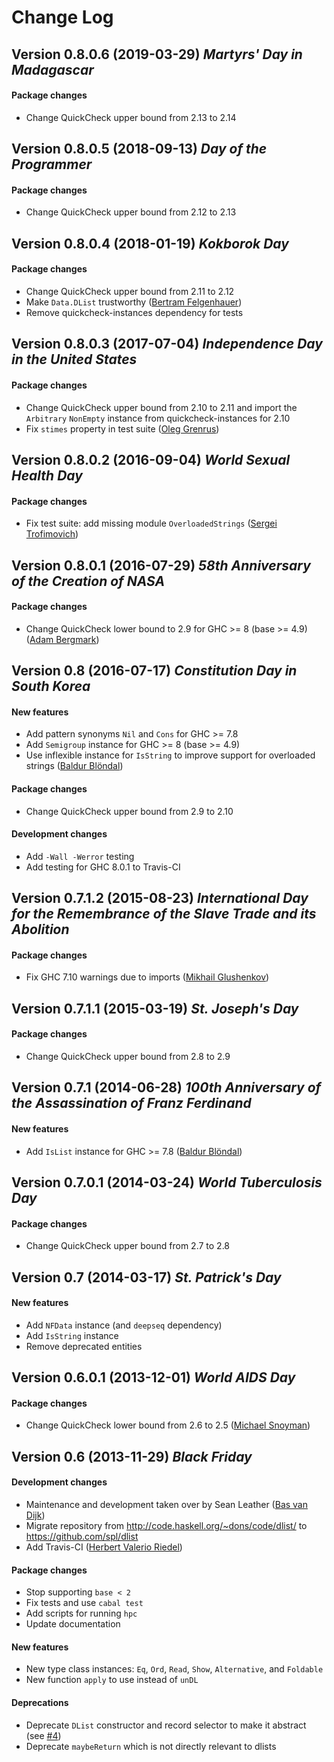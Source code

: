 
Change Log
==========

Version 0.8.0.6 (2019-03-29) *Martyrs' Day in Madagascar*
---------------------------------------------------------

#### Package changes

* Change QuickCheck upper bound from 2.13 to 2.14

Version 0.8.0.5 (2018-09-13) *Day of the Programmer*
----------------------------------------------------

#### Package changes

* Change QuickCheck upper bound from 2.12 to 2.13

Version 0.8.0.4 (2018-01-19) *Kokborok Day*
-------------------------------------------

#### Package changes

* Change QuickCheck upper bound from 2.11 to 2.12
* Make `Data.DList` trustworthy
  ([Bertram Felgenhauer](https://github.com/int-e))
* Remove quickcheck-instances dependency for tests

Version 0.8.0.3 (2017-07-04) *Independence Day in the United States*
--------------------------------------------------------------------

#### Package changes

* Change QuickCheck upper bound from 2.10 to 2.11 and import the `Arbitrary`
  `NonEmpty` instance from quickcheck-instances for 2.10
* Fix `stimes` property in test suite
  ([Oleg Grenrus](https://github.com/phadej))

Version 0.8.0.2 (2016-09-04) *World Sexual Health Day*
------------------------------------------------------

#### Package changes

* Fix test suite: add missing module `OverloadedStrings`
  ([Sergei Trofimovich](https://github.com/trofi))

Version 0.8.0.1 (2016-07-29) *58th Anniversary of the Creation of NASA*
-----------------------------------------------------------------------

#### Package changes

* Change QuickCheck lower bound to 2.9 for GHC >= 8 (base >= 4.9)
  ([Adam Bergmark](https://github.com/bergmark))

Version 0.8 (2016-07-17) *Constitution Day in South Korea*
----------------------------------------------------------

#### New features

* Add pattern synonyms `Nil` and `Cons` for GHC >= 7.8
* Add `Semigroup` instance for GHC >= 8 (base >= 4.9)
* Use inflexible instance for `IsString` to improve support for overloaded
  strings ([Baldur Blöndal](https://github.com/Icelandjack))

#### Package changes

* Change QuickCheck upper bound from 2.9 to 2.10

#### Development changes

* Add `-Wall -Werror` testing
* Add testing for GHC 8.0.1 to Travis-CI

Version 0.7.1.2 (2015-08-23) *International Day for the Remembrance of the Slave Trade and its Abolition*
---------------------------------------------------------------------------------------------------------

#### Package changes

* Fix GHC 7.10 warnings due to imports
  ([Mikhail Glushenkov](https://github.com/23Skidoo))

Version 0.7.1.1 (2015-03-19) *St. Joseph's Day*
----------------------------------------------

#### Package changes

* Change QuickCheck upper bound from 2.8 to 2.9

Version 0.7.1 (2014-06-28) *100th Anniversary of the Assassination of Franz Ferdinand*
--------------------------------------------------------------------------------------

#### New features

* Add `IsList` instance for GHC >= 7.8
  ([Baldur Blöndal](https://github.com/Icelandjack))

Version 0.7.0.1 (2014-03-24) *World Tuberculosis Day*
-----------------------------------------------------

#### Package changes

* Change QuickCheck upper bound from 2.7 to 2.8

Version 0.7 (2014-03-17) *St. Patrick's Day*
--------------------------------------------

#### New features

* Add `NFData` instance (and `deepseq` dependency)
* Add `IsString` instance
* Remove deprecated entities

Version 0.6.0.1 (2013-12-01) *World AIDS Day*
---------------------------------------------

#### Package changes

* Change QuickCheck lower bound from 2.6 to 2.5
  ([Michael Snoyman](https://github.com/snoyberg))

Version 0.6 (2013-11-29) *Black Friday*
---------------------------------------

#### Development changes

* Maintenance and development taken over by Sean Leather
  ([Bas van Dijk](https://github.com/basvandijk))
* Migrate repository from http://code.haskell.org/~dons/code/dlist/ to
  https://github.com/spl/dlist
* Add Travis-CI ([Herbert Valerio Riedel](https://github.com/hvr))

#### Package changes

* Stop supporting `base < 2`
* Fix tests and use `cabal test`
* Add scripts for running `hpc`
* Update documentation

#### New features

* New type class instances: `Eq`, `Ord`, `Read`, `Show`, `Alternative`,
  and `Foldable`
* New function `apply` to use instead of `unDL`

#### Deprecations

* Deprecate `DList` constructor and record selector to make it abstract
  (see [#4](https://github.com/spl/dlist/issues/4))
* Deprecate `maybeReturn` which is not directly relevant to dlists
